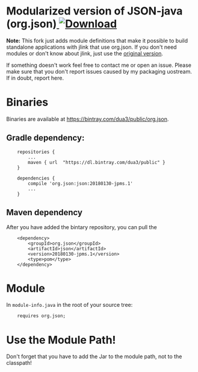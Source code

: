 Modularized version of JSON-java (org.json)[ ![Download](https://api.bintray.com/packages/dua3/public/org.json/images/download.svg) ](https://bintray.com/dua3/public/org.json/_latestVersion)
===========================================

__Note:__ This fork just adds module definitions that make it possible to build standalone applications with jlink that use org.json. If you don't need modules or don't know about jlink, just use the [original version](https://github.com/stleary/JSON-java).

If something doesn't work feel free to contact me or open an issue. Please make sure that you don't report issues caused by my packaging uostream. If in doubt, report here.

# Binaries
Binaries are available at https://bintray.com/dua3/public/org.json.

##  Gradle dependency:
```
    repositories {
        ...
        maven { url  "https://dl.bintray.com/dua3/public" }
    }
    
    dependencies {
        compile 'org.json:json:20180130-jpms.1'
        ...
    }
```

## Maven dependency
After you have added the bintary repository, you can pull the 
```
    <dependency>
        <groupId>org.json</groupId>
        <artifactId>json</artifactId>
        <version>20180130-jpms.1</version>
        <type>pom</type>
    </dependency>
```

# Module

In `module-info.java` in the root  of your source tree:
```
    requires org.json;
```

# Use the Module Path!

Don't forget that you have to add the Jar to the module path, not to the classpath!
